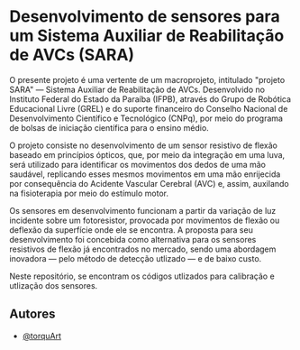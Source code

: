 
# Desenvolvimento de sensores para um Sistema Auxiliar de Reabilitação de AVCs (SARA)

O presente projeto é uma vertente de um macroprojeto, intitulado "projeto SARA" — Sistema Auxiliar de Reabilitação de AVCs. Desenvolvido no Instituto Federal do Estado da Paraíba (IFPB), através do Grupo de Robótica Educacional Livre (GREL) e do suporte financeiro do Conselho Nacional de Desenvolvimento Científico e Tecnológico (CNPq), por meio do programa de bolsas de iniciação científica para o ensino médio.

O projeto consiste no desenvolvimento de um sensor resistivo de flexão baseado em princípios ópticos, que, por meio da integração em uma luva, será utilizado para identificar os movimentos dos dedos de uma mão saudável, replicando esses mesmos movimentos em uma mão enrijecida por consequência do Acidente Vascular Cerebral (AVC) e, assim, auxilando na fisioterapia por meio do estímulo motor.

Os sensores em desenvolvimento funcionam a partir da variação de luz incidente sobre um fotoresistor, provocada por movimentos de flexão ou deflexão da superfície onde ele se encontra. 
A proposta para seu desenvolvimento foi concebida como alternativa para os sensores resistivos de flexão já encontrados no mercado, sendo uma abordagem inovadora — pelo método de detecção utlizado — e de baixo custo.

Neste repositório, se encontram os códigos utlizados para calibração e utlização dos sensores.



## Autores

- [@torquArt](https://github.com/torquArt)

